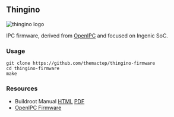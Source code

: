 ## Thingino

![thingino logo](https://thingino.com/a/logo.svg)

IPC firmware, derived from [OpenIPC][1] and focused on Ingenic SoC.

### Usage

```
git clone https://github.com/themactep/thingino-firmware
cd thingino-firmware
make
```

### Resources

- Buildroot Manual [HTML][2] [PDF][3]
- [OpenIPC Firmware][1]

[1]: https://github.com/OpenIPC/firmware
[2]: https://buildroot.org/downloads/manual/manual.html
[3]: https://nightly.buildroot.org/manual.pdf
